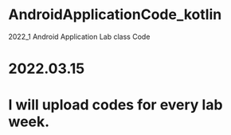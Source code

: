 # AndroidApplicationCode_kotlin
2022_1 Android Application Lab class Code

# 2022.03.15
# I will upload codes for every lab week.
